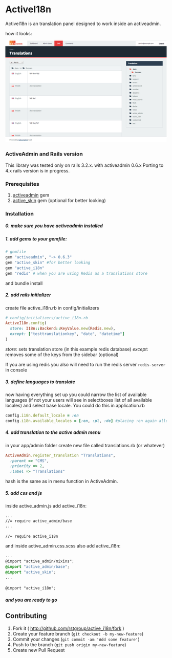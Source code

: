 # ActiveI18n

ActiveI18n is an translation panel designed to work inside an activeadmin.

how it looks:

<a href="./screen.png"><img src="./screen.png"></a>

### ActiveAdmin and Rails version

This library was tested only on rails 3.2.x. with activeadmin 0.6.x Porting to 4.x rails version is in progress.

### Prerequisites

1. [activeadmin](http://activeadmin.info/) gem
2. [active_skin](https://github.com/rstgroup/active_skin) gem (optional for better looking)

### Installation

##### 0. make sure you have activeadmin installed

##### 1. add gems to your gemfile:
    
```ruby 
# gemfile
gem "activeadmin", "~> 0.6.3"
gem "active_skin" #for better looking
gem "active_i18n"
gem "redis" # when you are using Redis as a translations store
```

and bundle install

##### 2. add rails initializer

create file active_i18n.rb in config/initializers

```ruby
# config/initializers/active_i18n.rb
ActiveI18n.config(
  store: I18n::Backend::KeyValue.new(Redis.new),
  except: ["testtranslationkey", "date", "datetime"]
)
```

*store*:  sets translation store (in this example redis database)
*except*: removes some of the keys from the sidebar (optional)

If you are using redis you also will need to run the redis server `redis-server` in console

##### 3. define languages to translate

now having everything set up you could narrow the list of available languages (if not your users will see in selectboxes list of all available locales) and select base locale. You could do this in application.rb

```ruby
config.i18n.default_locale = :en
config.i18n.available_locales = [:en, :pl, :de] #placing :en again allows users to change default texts on your website
```

##### 4. add translation to the active admin menu

in your app/admin folder create new file called translations.rb (or whatever) 

```ruby
ActiveAdmin.register_translation "Translations", 
  :parent => "CMS",
  :priority => 2, 
  :label => "Translations"
```
hash is the same as in menu function in ActiveAdmin.

##### 5. add css and js

inside active_admin.js add active_i18n: 

```
...
//= require active_admin/base
...

//= require active_i18n

```

and inside active_admin.css.scss also add active_i18n: 
```scss
...
@import "active_admin/mixins";
@import "active_admin/base";
@import "active_skin";
...

@import "active_i18n";

```

##### and you are ready to go

## Contributing

1. Fork it ( http://github.com/rstgroup/active_i18n/fork )
2. Create your feature branch (`git checkout -b my-new-feature`)
3. Commit your changes (`git commit -am 'Add some feature'`)
4. Push to the branch (`git push origin my-new-feature`)
5. Create new Pull Request
